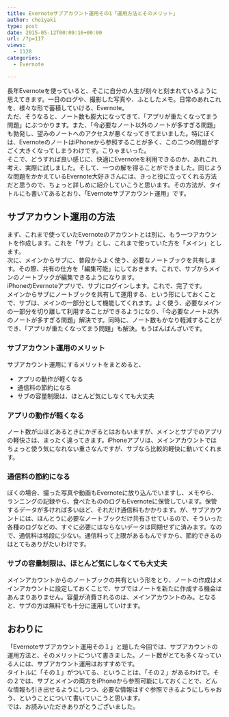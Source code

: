 ```yaml
---
title: Evernoteサブアカウント運用その1「運用方法とそのメリット」
author: choiyaki
type: post
date: 2015-05-12T00:09:16+00:00
url: /?p=117
views:
  - 1128
categories:
  - Evernote

---
```

長年Evernoteを使っていると、そこに自分の人生が刻々と刻まれているように思えてきます。一日のログや、撮影した写真や、ふとしたメモ。日常のあれこれを、様々な形で蓄積していける、Evernote。  
ただ、そうなると、ノート数も膨大になってきて、「アプリが重たくなってまう問題」にぶつかります。また、「今必要なノート以外のノートが多すぎる問題」も勃発し、望みのノートへのアクセスが悪くなってきてまいました。特にぼくは、EvernoteのノートはiPhoneから参照することが多く、この二つの問題がすごく大きくなってしまうわけです。こりゃまいった。  
そこで、どうすれば良い感じに、快適にEvernoteを利用できるのか、あれこれ考え、実際に試しました。そして、一つの解を得ることができました。同じような問題をかかえているEvernote大好きさんには、きっと役に立ってくれる方法だと思うので、ちょっと詳しめに紹介していこうと思います。その方法が、タイトルにも書いてあるとおり、「Evernoteサブアカウント運用」です。

## サブアカウント運用の方法

まず、これまで使っていたEvernoteのアカウントとは別に、もう一つアカウントを作成します。これを「サブ」とし、これまで使っていた方を「メイン」とします。  
次に、メインからサブに、普段からよく使う、必要なノートブックを共有します。その際、共有の仕方を「編集可能」にしておきます。これで、サブからメインのノートブックが編集できるようになります。  
iPhoneのEvernoteアプリで、サブにログインします。これで、完了です。  
メインからサブにノートブックを共有して運用する、という形にしておくことで、サブは、メインの一部分として機能してくれます。よく使う、必要なメインの一部分を切り離して利用することができるようになり、「今必要なノート以外のノートが多すぎる問題」解決です。同時に、ノート数もかなり軽減することができ、「アプリが重たくなってまう問題」も解決。もうばんばんざいです。

### サブアカウント運用のメリット

サブアカウント運用にするメリットをまとめると、

  * アプリの動作が軽くなる
  * 通信料の節約になる
  * サブの容量制限は、ほとんど気にしなくても大丈夫

### アプリの動作が軽くなる

ノート数が山ほどあるときにかぎるとはおもいますが、メインとサブでのアプリの軽快さは、まったく違ってきます。iPhoneアプリは、メインアカウントではちょっと使う気になれない重さなんですが、サブなら比較的軽快に動いてくれます。

### 通信料の節約になる

ぼくの場合、撮った写真や動画もEvernoteに放り込んでいますし、メモやら、ランニングの記録やら、食べたもののログもEvernoteに保管しています。保管するデータが多ければ多いほど、それだけ通信料もかかります。が、サブアカウントには、ほんとうに必要なノートブックだけ共有させているので、そういった各種のログなどの、すぐに必要にはならないデータは同期せずに済みます。なので、通信料は格段に少ない。通信料って上限があるもんですから、節約できるのはとてもありがたいわけです。

### サブの容量制限は、ほとんど気にしなくても大丈夫

メインアカウントからのノートブックの共有という形をとり、ノートの作成はメインアカウントに設定しておくことで、サブではノートを新たに作成する機会はあんまりありません。容量が消費されるのは、メインアカウントのみ。となると、サブの方は無料でも十分に運用していけます。

## おわりに

「Evernoteサブアカウント運用その１」と題した今回では、サブアカウントの運用方法と、そのメリットについて書きました。ノート数がとても多くなっている人には、サブアカウント運用はおすすめです。  
タイトルに「その１」がついてる、ということは、「その２」があるわけで。その２では、サブとメインの両方をiPhoneから参照可能にしておくことで、どんな情報も引き出せるようにしつつ、必要な情報はすぐ参照できるようにしちゃおう、ということについて書いていこうと思います。  
では、お読みいただきありがとうございました。